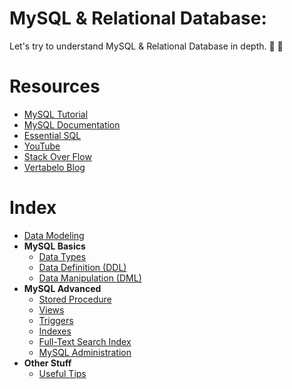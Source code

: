 # MySQL & Relational Database:
Let's try to understand MySQL & Relational Database in depth. :mag_right: :floppy_disk:

# Resources
* [MySQL Tutorial](http://www.mysqltutorial.org/)
* [MySQL Documentation](https://dev.mysql.com/doc/)
* [Essential SQL](https://www.essentialsql.com/)
* [YouTube](https://www.youtube.com/)
* [Stack Over Flow](https://stackoverflow.com/)
* [Vertabelo Blog](http://www.vertabelo.com/blog)

# Index
* [Data Modeling](./docs/data-modeling)
* **MySQL Basics**
    * [Data Types](./docs/data-types)
    * [Data Definition (DDL)](./docs/data-definition)
    * [Data Manipulation (DML)](./docs/data-manipulation)
* **MySQL Advanced**
    * [Stored Procedure](./docs/stored-procedure)
    * [Views](./docs/views)
    * [Triggers](./docs/triggers)
    * [Indexes](./docs/index)
    * [Full-Text Search Index](./docs/full-text)
    * [MySQL Administration](./docs/administration)
* **Other Stuff**
    * [Useful Tips](./docs/tips)

